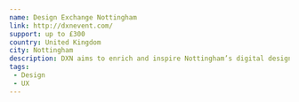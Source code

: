 ```yaml
---
name: Design Exchange Nottingham
link: http://dxnevent.com/
support: up to £300
country: United Kingdom
city: Nottingham
description: DXN aims to enrich and inspire Nottingham’s digital design community. Each month, it presents talks from renowned speakers and local voices, on topics ranging from UX to front-end.
tags:
 - Design
 - UX
---
```

